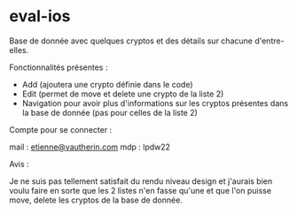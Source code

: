 # eval-ios

Base de donnée avec quelques cryptos et des détails sur chacune d'entre-elles.

Fonctionnalités présentes :
- Add (ajoutera une crypto définie dans le code)
- Edit (permet de move et delete une crypto de la liste 2)
- Navigation pour avoir plus d'informations sur les cryptos présentes dans la base de donnée (pas pour celles de la liste 2)


Compte pour se connecter :

mail : etienne@vautherin.com
mdp : lpdw22


Avis :

Je ne suis pas tellement satisfait du rendu niveau design et j'aurais bien voulu faire en sorte que les 2 listes n'en fasse qu'une et que l'on puisse move, delete les cryptos de la base de donnée.

